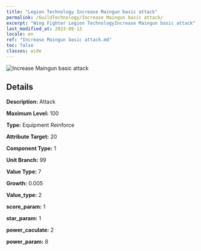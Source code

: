 ```yaml
---
title: "Legion Technology Increase Maingun basic attack"
permalink: /GuildTechnology/Increase Maingun basic attack/
excerpt: "Wing Fighter Legion TechnologyIncrease Maingun basic attack"
last_modified_at: 2023-09-13
locale: en
ref: "Increase Maingun basic attack.md"
toc: false
classes: wide
---
```



![Increase Maingun basic attack](/images/guild_technology/guild_tech_icon_1.png)

## Details

  **Description:** Attack

  **Maximum Level:** 100

  **Type:** Equipment Reinforce

  **Attribute Target:** 20

  **Component Type:** 1

  **Unit Branch:** 99

  **Value Type:** 7

  **Growth:** 0.005

  **Value_type:** 2

  **score_param:** 1

  **star_param:** 1

  **power_caculate:** 2

  **power_param:** 8

